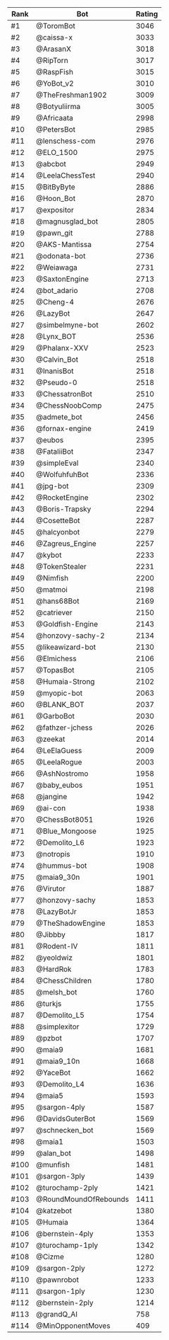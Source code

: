 Rank|Bot|Rating
---|---|---
#1|@ToromBot|3046
#2|@caissa-x|3033
#3|@ArasanX|3018
#4|@RipTorn|3017
#5|@RaspFish|3015
#6|@YoBot_v2|3010
#7|@TheFreshman1902|3009
#8|@Botyuliirma|3005
#9|@Africaata|2998
#10|@PetersBot|2985
#11|@lenschess-com|2976
#12|@ELO_1500|2975
#13|@abcbot|2949
#14|@LeelaChessTest|2940
#15|@BitByByte|2886
#16|@Hoon_Bot|2870
#17|@expositor|2834
#18|@magnusglad_bot|2805
#19|@pawn_git|2788
#20|@AKS-Mantissa|2754
#21|@odonata-bot|2736
#22|@Weiawaga|2731
#23|@SaxtonEngine|2713
#24|@bot_adario|2708
#25|@Cheng-4|2676
#26|@LazyBot|2647
#27|@simbelmyne-bot|2602
#28|@Lynx_BOT|2536
#29|@Phalanx-XXV|2523
#30|@Calvin_Bot|2518
#31|@InanisBot|2518
#32|@Pseudo-0|2518
#33|@ChessatronBot|2510
#34|@ChessNoobComp|2475
#35|@admete_bot|2456
#36|@fornax-engine|2419
#37|@eubos|2395
#38|@FataliiBot|2347
#39|@simpleEval|2340
#40|@WolfuhfuhBot|2336
#41|@jpg-bot|2309
#42|@RocketEngine|2302
#43|@Boris-Trapsky|2294
#44|@CosetteBot|2287
#45|@halcyonbot|2279
#46|@Zagreus_Engine|2257
#47|@kybot|2233
#48|@TokenStealer|2231
#49|@Nimfish|2200
#50|@matmoi|2198
#51|@hans68Bot|2169
#52|@catriever|2150
#53|@Goldfish-Engine|2143
#54|@honzovy-sachy-2|2134
#55|@likeawizard-bot|2130
#56|@Elmichess|2106
#57|@TopasBot|2105
#58|@Humaia-Strong|2102
#59|@myopic-bot|2063
#60|@BLANK_BOT|2037
#61|@GarboBot|2030
#62|@fathzer-jchess|2026
#63|@zeekat|2014
#64|@LeElaGuess|2009
#65|@LeelaRogue|2003
#66|@AshNostromo|1958
#67|@baby_eubos|1951
#68|@jangine|1942
#69|@ai-con|1938
#70|@ChessBot8051|1926
#71|@Blue_Mongoose|1925
#72|@Demolito_L6|1923
#73|@notropis|1910
#74|@hummus-bot|1908
#75|@maia9_30n|1901
#76|@Virutor|1887
#77|@honzovy-sachy|1853
#78|@LazyBotJr|1853
#79|@TheShadowEngine|1853
#80|@Jibbby|1817
#81|@Rodent-IV|1811
#82|@yeoldwiz|1801
#83|@HardRok|1783
#84|@ChessChildren|1780
#85|@melsh_bot|1760
#86|@turkjs|1755
#87|@Demolito_L5|1754
#88|@simplexitor|1729
#89|@pzbot|1707
#90|@maia9|1681
#91|@maia9_10n|1668
#92|@YaceBot|1662
#93|@Demolito_L4|1636
#94|@maia5|1593
#95|@sargon-4ply|1587
#96|@DavidsGuterBot|1569
#97|@schnecken_bot|1569
#98|@maia1|1503
#99|@alan_bot|1498
#100|@munfish|1481
#101|@sargon-3ply|1439
#102|@turochamp-2ply|1421
#103|@RoundMoundOfRebounds|1411
#104|@katzebot|1380
#105|@Humaia|1364
#106|@bernstein-4ply|1353
#107|@turochamp-1ply|1342
#108|@Cizme|1280
#109|@sargon-2ply|1272
#110|@pawnrobot|1233
#111|@sargon-1ply|1230
#112|@bernstein-2ply|1214
#113|@grandQ_AI|758
#114|@MinOpponentMoves|409

